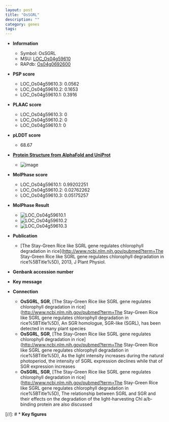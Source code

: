 ```yaml
---
layout: post
title: "OsSGRL"
description: ""
category: genes
tags: 
---
```


* **Information**  
    + Symbol: OsSGRL  
    + MSU: [LOC_Os04g59610](http://rice.plantbiology.msu.edu/cgi-bin/ORF_infopage.cgi?orf=LOC_Os04g59610)  
    + RAPdb: [Os04g0692600](http://rapdb.dna.affrc.go.jp/viewer/gbrowse_details/irgsp1?name=Os04g0692600)  

* **PSP score**  
    + LOC_Os04g59610.3: 0.0562 
    + LOC_Os04g59610.2: 0.1653 
    + LOC_Os04g59610.1: 0.3916 

* **PLAAC score**  
    + LOC_Os04g59610.3: 0 
    + LOC_Os04g59610.2: 0 
    + LOC_Os04g59610.1: 0 

* **pLDDT score**
    + 68.67

* **[Protein Structure from AlphaFold and UniProt](https://www.uniprot.org/uniprotkb/Q0J8Q3/entry#structure)**
    + ![image](https://ricepsp.github.io/images/Q0/AF-Q0J8Q3-F1.png)

* **MolPhase score**
    + LOC_Os04g59610.1: 0.99202251
    + LOC_Os04g59610.2: 0.02762262
    + LOC_Os04g59610.3: 0.05175257

* **MolPhase Result**
    + ![LOC_Os04g59610.1](https://304243504.github.io/Pictures/LOC_Os04g/LOC_Os04g59610.1.png)
    + ![LOC_Os04g59610.2](https://304243504.github.io/Pictures/LOC_Os04g/LOC_Os04g59610.2.png)
    + ![LOC_Os04g59610.3](https://304243504.github.io/Pictures/LOC_Os04g/LOC_Os04g59610.3.png)

* **Publication**  
    + [The Stay-Green Rice like SGRL gene regulates chlorophyll degradation in rice](http://www.ncbi.nlm.nih.gov/pubmed?term=The Stay-Green Rice like SGRL gene regulates chlorophyll degradation in rice%5BTitle%5D), 2013, J Plant Physiol.

* **Genbank accession number**  

* **Key message**  

* **Connection**  
    + __OsSGRL__, __SGR__, [The Stay-Green Rice like SGRL gene regulates chlorophyll degradation in rice](http://www.ncbi.nlm.nih.gov/pubmed?term=The Stay-Green Rice like SGRL gene regulates chlorophyll degradation in rice%5BTitle%5D), An SGR homologue, SGR-like (SGRL), has been detected in many plant species
    + __OsSGRL__, __SGR__, [The Stay-Green Rice like SGRL gene regulates chlorophyll degradation in rice](http://www.ncbi.nlm.nih.gov/pubmed?term=The Stay-Green Rice like SGRL gene regulates chlorophyll degradation in rice%5BTitle%5D), As the light intensity increases during the natural photoperiod, the intensity of SGRL expression declines while that of SGR expression increases
    + __OsSGRL__, __SGR__, [The Stay-Green Rice like SGRL gene regulates chlorophyll degradation in rice](http://www.ncbi.nlm.nih.gov/pubmed?term=The Stay-Green Rice like SGRL gene regulates chlorophyll degradation in rice%5BTitle%5D), The relationship between SGRL and SGR and their effects on the degradation of the light-harvesting Chl a/b-binding protein are also discussed

[//]: # * **Key figures**  


